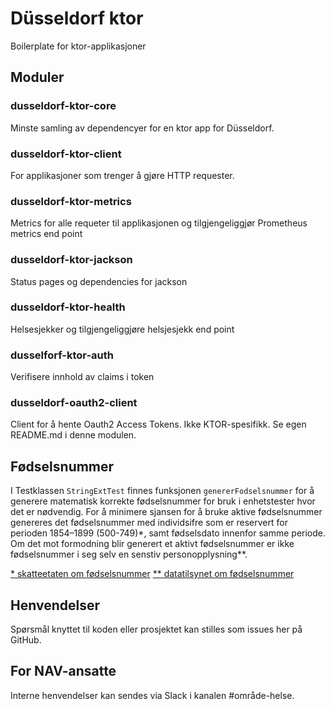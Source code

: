 # Düsseldorf ktor
Boilerplate for ktor-applikasjoner

## Moduler

### dusseldorf-ktor-core
Minste samling av dependencyer for en ktor app for Düsseldorf.

### dusseldorf-ktor-client
For applikasjoner som trenger å gjøre HTTP requester.

### dusseldorf-ktor-metrics
Metrics for alle requeter til applikasjonen og tilgjengeliggjør Prometheus metrics end point

### dusseldorf-ktor-jackson
Status pages og dependencies for jackson

### dusseldorf-ktor-health
Helsesjekker og tilgjengeliggjøre helsjesjekk end point

### dusselforf-ktor-auth
Verifisere innhold av claims i token

### dusseldorf-oauth2-client
Client for å hente Oauth2 Access Tokens.
Ikke KTOR-spesifikk.
Se egen README.md i denne modulen.

## Fødselsnummer
I Testklassen `StringExtTest` finnes funksjonen `genererFodselsnummer` for å generere matematisk korrekte fødselsnummer for bruk i enhetstester hvor det er nødvendig.
For å minimere sjansen for å bruke aktive fødselsnummer genereres det fødselsnummer med individsifre som er reservert for perioden 1854–1899 (500-749)*, samt fødselsdato innenfor samme periode.
Om det mot formodning blir generert et aktivt fødselsnummer er ikke fødselsnummer i seg selv en senstiv personopplysning**.

[* skatteetaten om fødselsnummer](https://www.skatteetaten.no/person/folkeregister/fodsel-og-navnevalg/barn-fodt-i-norge/fodselsnummer/)
[** datatilsynet om fødselsnummer](https://www.datatilsynet.no/rettigheter-og-plikter/personopplysninger/fodselsnummer/)

## Henvendelser

Spørsmål knyttet til koden eller prosjektet kan stilles som issues her på GitHub.

## For NAV-ansatte

Interne henvendelser kan sendes via Slack i kanalen #område-helse.
